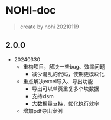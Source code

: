 # NOHI-doc
> create by nohi 20210119

## 2.0.0
* 20240330
  * 重构项目，解决一些bug、效率问题
    * 减少混乱的代码，使期更模块化
  * 重点解决excel导入、导出功能
    * 导出可以单页重复多个块数据
    * 支持xlsm
    * 大数据量支持，优化执行效率
  * 增加pdf导出案例



